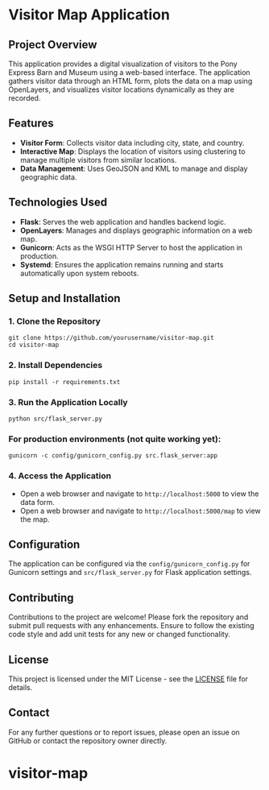 # Visitor Map Application

## Project Overview

This application provides a digital visualization of visitors to the Pony Express Barn and Museum using a web-based interface. The application gathers visitor data through an HTML form, plots the data on a map using OpenLayers, and visualizes visitor locations dynamically as they are recorded.

## Features

- **Visitor Form**: Collects visitor data including city, state, and country.
- **Interactive Map**: Displays the location of visitors using clustering to manage multiple visitors from similar locations.
- **Data Management**: Uses GeoJSON and KML to manage and display geographic data.

## Technologies Used

- **Flask**: Serves the web application and handles backend logic.
- **OpenLayers**: Manages and displays geographic information on a web map.
- **Gunicorn**: Acts as the WSGI HTTP Server to host the application in production.
- **Systemd**: Ensures the application remains running and starts automatically upon system reboots.

## Setup and Installation

### 1. Clone the Repository
```
git clone https://github.com/yourusername/visitor-map.git
cd visitor-map
```

### 2. Install Dependencies
```
pip install -r requirements.txt
```

### 3. Run the Application Locally
```
python src/flask_server.py
```

### For production environments (not quite working yet):
```
gunicorn -c config/gunicorn_config.py src.flask_server:app
```

### 4. Access the Application
- Open a web browser and navigate to `http://localhost:5000` to view the data form.
- Open a web browser and navigate to `http://localhost:5000/map` to view the map.

## Configuration

The application can be configured via the `config/gunicorn_config.py` for Gunicorn settings and `src/flask_server.py` for Flask application settings.

## Contributing

Contributions to the project are welcome! Please fork the repository and submit pull requests with any enhancements. Ensure to follow the existing code style and add unit tests for any new or changed functionality.

## License

This project is licensed under the MIT License - see the [LICENSE](LICENSE) file for details.

## Contact

For any further questions or to report issues, please open an issue on GitHub or contact the repository owner directly.
# visitor-map
